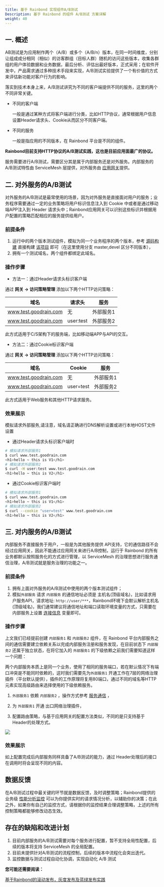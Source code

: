 ```yaml
---
title: 基于 Rainbond 实现组件A/B测试
Description: 基于 Rainbond 的组件 A/B测试 方案详解
weight: 40
---
```


## 一. 概述

AB测试是为应用制作两个（A/B）或多个（A/B/n）版本，在同一时间维度，分别让组成成分相同（相似）的访客群组（目标人群）随机的访问这些版本，收集各群组的用户体验数据和业务数据，最后分析、评估出最好版本，正式采用；在软件开发中，产品需求通过多种技术手段来实现，A/B测试实验提供了一个有价值的方式来评估新功能对客户行为的影响。

落实到技术本身上来，A/B测试讲究为不同的客户端提供不同的服务，这里的两个不同非常关键。

* 不同的客户端

  一般是通过某种方式将客户端进行分类，比如HTTP协议，通常根据用户信息设置Header请求头、Cookie从而区分不同客户端。

* 不同的服务

  一般是指应用的不同版本，在 Rainbond 平台是不同的组件。

**Rainbond目前支持HTTP协议的A/B测试实践，这也是目前应用面最广的协议。**

服务需要进行A/B测试，需要区分其是属于内部服务还是对外服务。内部服务的A/B测试特性由 ServiceMesh 层提供，对外服务由 [应用网关](/docs/use-manual/get-start/concept/gateway/)提供。


## 二. 对外服务的A/B测试

对外服务的A/B测试是最常使用的场景，因为对外服务是直接面对用户的服务；业务程序需要通过一定的业务策略将用户标识信息注入到 Cookie 中或者是通过移动端APP注入到 Header 请求头中；Rainbond应用网关可以识别这些标识并根据用户配置的策略匹配相应的服务提供给用户。


### 前提条件

1. 运行中的两个版本测试组件，模拟为同一个业务程序的两个版本，参考 [源码构建](/docs/use-manual/component-create/language-support/html) 直接构建 [该项目](https://github.com/Aaron-23/teststatic) 即可（在这里使用分支 master,devel 区分不同版本），
2. 拥有一个测试域名，两个组件都绑定此域名。

### 操作步骤

- 方法一：通过Header请求头标识客户端

通过 **网关 -> 访问策略管理** 添加以下两个HTTP访问策略：

| 域名         | 请求头    | 服务      |
| ------------ | --------- | --------- |
| www.test.goodrain.com | 无        | 外部服务1  |
| www.test.goodrain.com | user:test | 外部服务2 |

此方式适用于C/S架构下的服务端，比如移动端APP与API的交互。

- 方法二：通过Cookie标识客户端

通过 **网关 -> 访问策略管理** 添加以下两个HTTP访问策略：

| 域名         | Cookie    | 服务      |
| ------------ | --------- | --------- |
| www.test.goodrain.com | 无        | 外部服务1  |
| www.test.goodrain.com | user=test | 外部服务2 |

此方式适用于Web服务和其他HTTP请求服务。

### 效果展示

模拟请求外部服务,请注意，域名请正确进行DNS解析设置或进行本地HOST文件设置

- 通过Header请求头标识客户端时


```bash
# 模拟请求外部服务1
$ curl www.test.goodrain.com
<h1>hello ~ this is V1</h1>
# 模拟请求外部服务2
$ curl -H user:test www.test.goodrain.com
<h1>hello ~ this is V2</h1>
```


- 通过Cookie标识客户端时

```bash
# 模拟请求外部服务1
$ curl www.test.goodrain.com
<h1>hello ~ this is V1</h1>
# 模拟请求外部服务2
$ curl --cookie "user=test" www.test.goodrain.com
<h1>hello ~ this is V2</h1>
```


## 三. 对内服务的A/B测试

内部服务不直接服务于用户，一般是为其他服务提供 API支持，它的通信路径不会经过应用网关，因此不能通过应用网关来进行A/B控制，运行于 Rainbond 的所有业务都默认按照服务化的方式进行管理，以 ServiceMesh 的治理思想进行服务通信治理，A/B测试就是服务治理的功能之一。

### 前提条件

1. 拥有上面对外服务的A/B测试中使用的两个版本测试组件；
2. 模拟`外部服务` 请求 `内部服务` 的通信地址必须是 主机名(顶级域名)，比如请求用户服务API，请求地址: `http://user/***`，Rainbond环境下会默认解析主机名(顶级域名)，我们通常建议将通信地址和端口读取环境变量的方式，只需要在内部服务上设置 [连接信息](/docs/micro-service/service-mesh/connection_env) 变量即可。


### 操作步骤

上文我们已经提前创建 `内部服务1` 和 `内部服务2` 组件，在 Rainbond 平台内部服务之间的通信需要建立依赖关系以完成内部服务注册和服务发现，在目前状态下 `内部服务2` 还属于独立状态，在将它加入的 `外部服务1` 的下级依赖之前我们需要知道这样一个问题：

两个内部服务本质上是同一个业务，使用了相同的服务端口，若在默认情况下有端口冲突是不能同时依赖的，这时我们需要先为`外部服务1` 开通工作在7层的网络治理插件（平台默认提供），插件的工作原理将复用80端口，通过不同的域名等HTTP元素实现高级路由来选择使用的下级依赖服务。

1. `外部服务1` 依赖 `内部服务2` ，操作方式参考 [服务通信](/docs/micro-service/service-mesh/regist_and_discover) ，
2. 为 `外部服务1` 开通 出口网络治理插件，

3. 配置路由策略，与基于应用网关的配置方法类似，不同的是只支持基于Header的处理方式。

![](https://grstatic.oss-cn-shanghai.aliyuncs.com/images/docs/5.2/user-manual/best-practices/ab_testing/ab.png)

### 效果展示

如上配置完成后内部服务同样具备了A/B测试的能力，通过 Header处理后的接口在调用时将会呈现不同的内容。



## 数据反馈

在A/B测试过程中最关键的环节就是数据反馈，及时调整策略；Rainbond提供的业务级 [性能分析监控](/docs/use-manual/team-manage/plugin-manage/tcm-plugin/) 可以为你提供实时的请求情况分析，以辅助你的决策；在此之外，如果你有自己的监控方式，请根据你的监控结果合理调整策略，上述的所有控制策略都能够修改动态生效。

## 存在的缺陷和改进计划

1. 目前内部服务的A/B测试需要对每个服务进行配置，暂不支持全局性配置，后续的版本将支持 ServiceMesh 的全局配置。
2. 目前未提供针对A/B测试的流程控制，后续的版本中流程化会突出迭代。
3. 监控数据与测试过程自动化协调，实现自动化 A/B 测试

**您可能还需要阅读：**

[基于Rainbond的滚动发布，灰度发布及蓝绿发布实践](./app_publishing)
